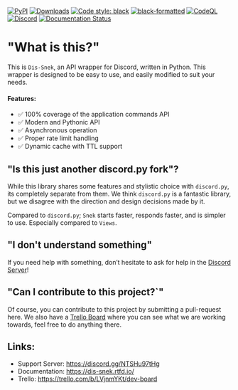 [![PyPI](https://img.shields.io/pypi/v/dis-snek)](https://pypi.org/project/dis-snek/)
[![Downloads](https://static.pepy.tech/personalized-badge/dis-snek?period=total&units=abbreviation&left_color=grey&right_color=green&left_text=pip%20installs)](https://pepy.tech/project/dis-snek)
[![Code style: black](https://img.shields.io/badge/code%20style-black-000000.svg)](https://github.com/psf/black)
[![black-formatted](https://img.shields.io/github/workflow/status/Discord-Snake-Pit/dis-snek/black-action/master?label=Black%20Format&logo=github)](https://github.com/LordOfPolls/dis_snek/actions/workflows/black.yml)
[![CodeQL](https://img.shields.io/github/workflow/status/Discord-Snake-Pit/dis-snek/CodeQL/master?label=CodeQL&logo=Github)](https://github.com/LordOfPolls/dis_snek/actions/workflows/codeql-analysis.yml)
[![Discord](https://img.shields.io/discord/870046872864165888?color=%235865F2&label=Server&logo=discord&logoColor=%235865F2)](https://discord.gg/hpfNhH8BsY)
[![Documentation Status](https://readthedocs.org/projects/dis-snek/badge/?version=latest)](https://dis-snek.readthedocs.io/en/latest/?badge=latest)

# "What is this?"
This is `Dis-Snek`, an API wrapper for Discord, written in Python. This wrapper is designed to be easy to use, and easily modified to suit your needs.

#### Features: 
- ✅ 100% coverage of the application commands API 
- ✅ Modern and Pythonic API 
- ✅ Asynchronous operation
- ✅ Proper rate limit handling
- ✅ Dynamic cache with TTL support


## "Is this just another discord.py fork"?
While this library shares some features and stylistic choice with `discord.py`, its completely separate from them. We think `discord.py` is a fantastic library, but we disagree with the direction and design decisions made by it.

Compared to `discord.py`; `Snek` starts faster, responds faster, and is simpler to use. Especially compared to `Views`. 

## "I don't understand something"
If you need help with something, don’t hesitate to ask for help in the [Discord Server](https://discord.gg/NTSHu97tHg)!

## "Can I contribute to this project?`"
Of course, you can contribute to this project by submitting a pull-request here. We also have a [Trello Board](https://trello.com/b/LVjnmYKt/dev-board) where you can see what we are working towards, feel free to do anything there.

## Links:

- Support Server: https://discord.gg/NTSHu97tHg
- Documentation:  https://dis-snek.rtfd.io/
- Trello: https://trello.com/b/LVjnmYKt/dev-board
